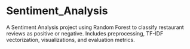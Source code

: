 # Sentiment_Analysis
A Sentiment Analysis project using Random Forest to classify restaurant reviews as positive or negative. Includes preprocessing, TF-IDF vectorization, visualizations, and evaluation metrics.
